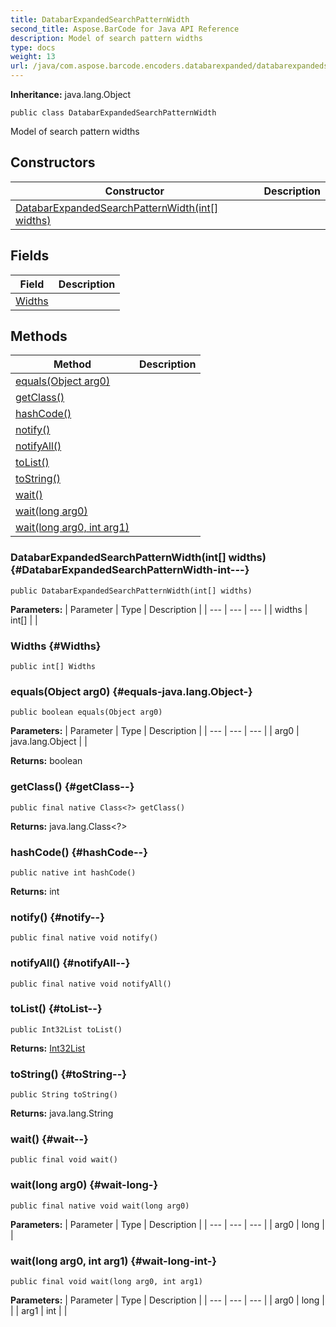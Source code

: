```yaml
---
title: DatabarExpandedSearchPatternWidth
second_title: Aspose.BarCode for Java API Reference
description: Model of search pattern widths
type: docs
weight: 13
url: /java/com.aspose.barcode.encoders.databarexpanded/databarexpandedsearchpatternwidth/
---
```

**Inheritance:**
java.lang.Object
```
public class DatabarExpandedSearchPatternWidth
```

Model of search pattern widths
## Constructors

| Constructor | Description |
| --- | --- |
| [DatabarExpandedSearchPatternWidth(int[] widths)](#DatabarExpandedSearchPatternWidth-int---) |  |
## Fields

| Field | Description |
| --- | --- |
| [Widths](#Widths) |  |
## Methods

| Method | Description |
| --- | --- |
| [equals(Object arg0)](#equals-java.lang.Object-) |  |
| [getClass()](#getClass--) |  |
| [hashCode()](#hashCode--) |  |
| [notify()](#notify--) |  |
| [notifyAll()](#notifyAll--) |  |
| [toList()](#toList--) |  |
| [toString()](#toString--) |  |
| [wait()](#wait--) |  |
| [wait(long arg0)](#wait-long-) |  |
| [wait(long arg0, int arg1)](#wait-long-int-) |  |
### DatabarExpandedSearchPatternWidth(int[] widths) {#DatabarExpandedSearchPatternWidth-int---}
```
public DatabarExpandedSearchPatternWidth(int[] widths)
```


**Parameters:**
| Parameter | Type | Description |
| --- | --- | --- |
| widths | int[] |  |

### Widths {#Widths}
```
public int[] Widths
```


### equals(Object arg0) {#equals-java.lang.Object-}
```
public boolean equals(Object arg0)
```




**Parameters:**
| Parameter | Type | Description |
| --- | --- | --- |
| arg0 | java.lang.Object |  |

**Returns:**
boolean
### getClass() {#getClass--}
```
public final native Class<?> getClass()
```




**Returns:**
java.lang.Class<?>
### hashCode() {#hashCode--}
```
public native int hashCode()
```




**Returns:**
int
### notify() {#notify--}
```
public final native void notify()
```




### notifyAll() {#notifyAll--}
```
public final native void notifyAll()
```




### toList() {#toList--}
```
public Int32List toList()
```




**Returns:**
[Int32List](../../com.aspose.barcode.common.generic.list/int32list)
### toString() {#toString--}
```
public String toString()
```




**Returns:**
java.lang.String
### wait() {#wait--}
```
public final void wait()
```




### wait(long arg0) {#wait-long-}
```
public final native void wait(long arg0)
```




**Parameters:**
| Parameter | Type | Description |
| --- | --- | --- |
| arg0 | long |  |

### wait(long arg0, int arg1) {#wait-long-int-}
```
public final void wait(long arg0, int arg1)
```




**Parameters:**
| Parameter | Type | Description |
| --- | --- | --- |
| arg0 | long |  |
| arg1 | int |  |

